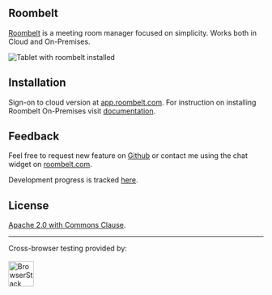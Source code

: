 ## Roombelt

[Roombelt](https://roombelt.com) is a meeting room manager
focused on simplicity. Works both in Cloud and On-Premises.

![Tablet with roombelt installed](https://roombelt.com/img/tablet.png)

## Installation

Sign-on to cloud version at [app.roombelt.com](https://app.roombelt.com).
For instruction on installing Roombelt On-Premises visit
[documentation](https://docs.roombelt.com/installation/on-premises).

## Feedback

Feel free to request new feature on [Github](https://github.com/ziolko/roombelt/issues)
or contact me using the chat widget on [roombelt.com](https://roombelt.com).

Development progress is tracked [here](https://github.com/roombelt/roombelt/projects/1?fullscreen=true).

## License
[Apache 2.0 with Commons Clause](https://raw.githubusercontent.com/roombelt/roombelt/master/LICENSE.txt). 

---

Cross-browser testing provided by: <br><br>
<a href="http://browserstack.com"><img height="50" src="https://roombelt.com/img/browserstack-logo.svg" alt="BrowserStack"></a>
